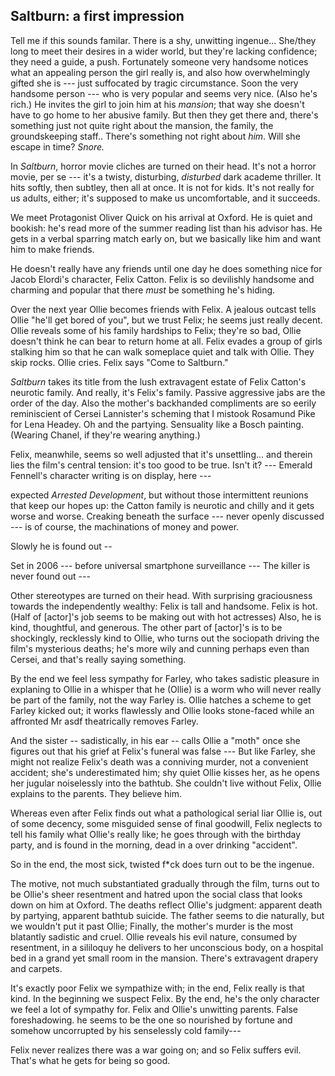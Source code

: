 
## Saltburn: a first impression

Tell me if this sounds familar. There is a shy, unwitting ingenue... She/they long to meet their desires in a wider world, but they're lacking confidence; they need a guide, a push. Fortunately someone very handsome notices what an appealing person the girl really is, and also how overwhelmingly gifted she is --- just suffocated by tragic circumstance. Soon the very handsome person --- who is very popular and seems very nice. (Also he's rich.) He invites the girl to join him at his *mansion*; that way she doesn't have to go home to her abusive family. But then they get there and, there's something just not quite right about the mansion, the family, the groundskeeping staff.. There's something not right about *him*. Will she escape in time? *Snore.*

In *Saltburn*, horror movie cliches are turned on their head. It's not a horror movie, per se --- it's a twisty, disturbing, *disturbed* dark academe thriller. It hits softly, then subtley, then all at once. It is not for kids. It's not really for us adults, either; it's supposed to make us uncomfortable, and it succeeds.

We meet Protagonist Oliver Quick on his arrival at Oxford. He is quiet and bookish: he's read more of the summer reading list than his advisor has. He gets in a verbal sparring match early on, but we basically like him and want him to make friends.

He doesn't really have any friends until one day he does something nice for Jacob Elordi's character, Felix Catton. Felix is so devilishly handsome and charming and popular that there *must* be something he's hiding.

Over the next year Ollie becomes friends with Felix. A jealous outcast tells Ollie "he'll get bored of you", but we trust Felix; he seems just really decent. Ollie reveals some of his family hardships to Felix; they're so bad, Ollie doesn't think he can bear to return home at all. Felix evades a group of girls stalking him so that he can walk someplace quiet and talk with Ollie. They skip rocks. Ollie cries. Felix says "Come to Saltburn."

*Saltburn* takes its title from the lush extravagent estate of Felix Catton's neurotic family. 
And really, it's Felix's family. 
Passive aggressive jabs are the order of the day. Also the mother's backhanded compliments are so eerily reminiscient of Cersei Lannister's scheming that I mistook Rosamund Pike for Lena Headey. Oh and the partying. Sensuality like a Bosch painting. (Wearing Chanel, if they're wearing anything.)
 
Felix, meanwhile, seems so well adjusted that it's unsettling... 
and therein lies the film's central tension: it's too good to be true. Isn't it?
--- Emerald Fennell's character writing is on display, here ---


expected *Arrested Development*, but without those intermittent reunions that keep our hopes up: the Catton family is neurotic and chilly and it gets worse and worse. Creaking beneath the surface --- never openly discussed --- is of course, the machinations of money and power.


Slowly he is found out -- 

Set in 2006 --- before universal smartphone surveillance --- The killer is never found out --- 

Other stereotypes are turned on their head. With surprising graciousness towards the independently wealthy: Felix is tall and handsome. Felix is hot. (Half of [actor]'s job seems to be making out with hot actresses) Also, he is kind, thoughtful, and generous. The other part of [actor]'s is to be shockingly, recklessly kind to Ollie, who turns out the sociopath driving the film's mysterious deaths; he's more wily and cunning perhaps even than Cersei, and that's really saying something.

By the end we feel less sympathy for Farley, who takes sadistic pleasure in explaning to Ollie in a whisper that he (Ollie) is a worm who will never really be part of the family, not the way Farley is. Ollie hatches a scheme to get Farley kicked out; it works flawlessly and Ollie looks stone-faced while an affronted Mr asdf theatrically removes Farley.

And the sister -- sadistically, in his ear -- calls Ollie a "moth" once she figures out that his grief at Felix's funeral was false --- But like Farley, she might not realize Felix's death was a conniving murder, not a convenient accident; she's underestimated him; shy quiet Ollie kisses her, as he opens her jugular noiselessly into the bathtub. She couldn't live without Felix, Ollie explains to the parents. They believe him.

Whereas even after Felix finds out what a pathological serial liar Ollie is, out of some decency, some misguided sense of final goodwill, Felix neglects to tell his family what Ollie's really like; he goes through with the birthday party, and is found in the morning, dead in a over drinking "accident".

So in the end, the most sick, twisted f*ck does turn out to be the ingenue.

The motive, not much substantiated gradually through the film, turns out to be Ollie's sheer resentment and hatred upon the social class that looks down on him at Oxford. The deaths reflect Ollie's judgment: apparent death by partying, apparent bathtub suicide. The father seems to die naturally, but we wouldn't put it past Ollie; Finally, the mother's murder is the most blatantly sadistic and cruel. Ollie reveals his evil nature, consumed by resentment, in a sililoquy he delivers to her unconscious body, on a hospital bed in a grand yet small room in the mansion. There's extravagent drapery and carpets. 

It's exactly poor Felix we sympathize with; in the end, Felix really is that kind. In the beginning we suspect Felix. By the end, he's the only character we feel a lot of sympathy for. Felix and Ollie's unwitting parents. False foreshadowing. he seems to be the one so nourished by fortune and somehow uncorrupted by his senselessly cold family--- 

Felix never realizes there was a war going on; and so Felix suffers evil. That's what he gets for being so good.

